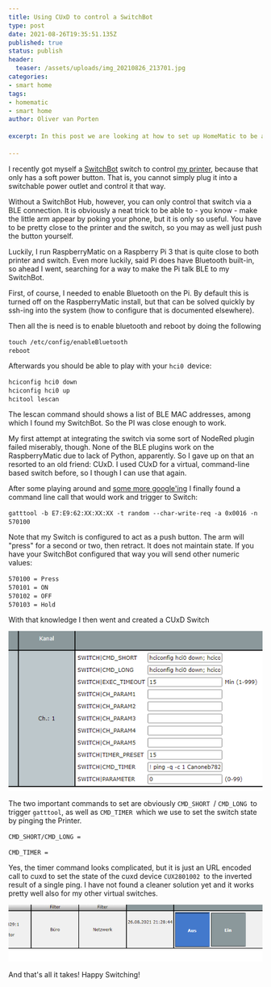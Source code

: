 ```yaml
---
title: Using CUxD to control a SwitchBot
type: post
date: 2021-08-26T19:35:51.135Z
published: true
status: publish
header:
  teaser: /assets/uploads/img_20210826_213701.jpg
categories: 
- smart home
tags:
- homematic
- smart home
author: Oliver van Porten

excerpt: In this post we are looking at how to set up HomeMatic to be able to control a SwitchBot switch using cuxd.

---
```



I recently got myself a [SwitchBot](https://www.amazon.de/dp/B07B7NXV4R/) switch to control [my printer](https://www.amazon.de/dp/B07QJD49QC/), because that only has a soft power button. That is, you cannot simply plug it into a switchable power outlet and control it that way. 

Without a SwitchBot Hub, however, you can only control that switch via a BLE connection. It is obviously a neat trick to be able to - you know - make the little arm appear by poking your phone, but it is only so useful. You have to be pretty close to the printer and the switch, so you may as well just push the button yourself.

Luckily, I run RaspberryMatic on a Raspberry Pi 3 that is quite close to both printer and switch. Even more luckily, said Pi does have Bluetooth built-in, so ahead I went, searching for a way to make the Pi talk BLE to my SwitchBot.

First, of course, I needed to enable Bluetooth on the Pi. By default this is turned off on the RaspberryMatic install, but that can be solved quickly by ssh-ing into the system (how to configure that is documented elsewhere).

Then all the is need is to enable bluetooth and reboot by doing the following

`touch /etc/config/enableBluetooth`\
`reboot`

Afterwards you should be able to play with your `hci0 `device:

`hciconfig hci0 down`\
`hciconfig hci0 up`\
`hcitool lescan`

The lescan command should shows a list of BLE MAC addresses, among which I found my SwitchBot. So the PI was close enough to work.

My first attempt at integrating the switch via some sort of NodeRed plugin failed miserably, though. None of the BLE plugins work on the RaspberryMatic due to lack of Python, apparently. So I gave up on that an resorted to an old friend: CUxD. I used CUxD for a virtual, command-line based switch before, so I though I can use that again. 

After some playing around and [some more google'ing](https://forum.smartapfel.de/forum/thread/3720-switchbot-smart-home-ger%C3%A4te-mit-und-ohne-homebridge/?pageNo=3) I finally found a command line call that would work and trigger to Switch:

`gatttool -b E7:E9:62:XX:XX:XX -t random --char-write-req -a 0x0016 -n 570100`

Note that my Switch is configured to act as a push button. The arm will "press" for a second or two, then retract. It does not maintain state. If you have your SwitchBot configured that way you will send other numeric values:

`570100 = Press`\
`570101 = ON`\
`570102 = OFF`\
`570103 = Hold`

With that knowledge I then went and created a CUxD Switch

![](/assets/uploads/2021-08-26-21_57_21-window.png)

The two important commands to set are obviously `CMD_SHORT `/ `CMD_LONG `to trigger `gatttool`, as well as `CMD_TIMER `which we use to set the switch state by pinging the Printer.

`CMD_SHORT/CMD_LONG = `

`CMD_TIMER = `

Yes, the timer command looks complicated, but it is just an URL encoded call to cuxd to set the state of the cuxd device `CUX2801002 `to the inverted result of a single ping. I have not found a cleaner solution yet and it works pretty well also for my other virtual switches.

![](/assets/uploads/2021-08-26-22_01_16-window.png)

And that's all it takes! Happy Switching!